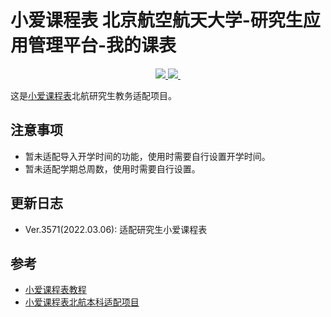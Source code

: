 # 小爱课程表 北京航空航天大学-研究生应用管理平台-我的课表
<p align="center">
  <a href="https://github.com/zhangkaihua88" alt="开发者">
    <img src="https://img.shields.io/badge/开发者-幻华-blue?logo=github">
  </a>
  <a href="https://github.com/zhangkaihua88/BUAA-Postgraduate-Aischedule/" alt="version">
    <img src="https://img.shields.io/badge/version-Ver.3751-blue?logo=github">
  </a>
  <a href="https://github.com/zhangkaihua88/BUAA-Postgraduate-Aischedule/" alt="使用人数">
    <img src="">
  </a>
</p>

这是[小爱课程表](https://open-schedule-prod.ai.xiaomi.com/docs/#/help/)北航研究生教务适配项目。

## 注意事项

- 暂未适配导入开学时间的功能，使用时需要自行设置开学时间。
- 暂未适配学期总周数，使用时需要自行设置。

## 更新日志
- Ver.3571(2022.03.06): 适配研究生小爱课程表

## 参考
- [小爱课程表教程](https://open-schedule-prod.ai.xiaomi.com/docs/#/help)
- [小爱课程表北航本科适配项目](https://github.com/MeanZhang/buaa-ai-schedule)
